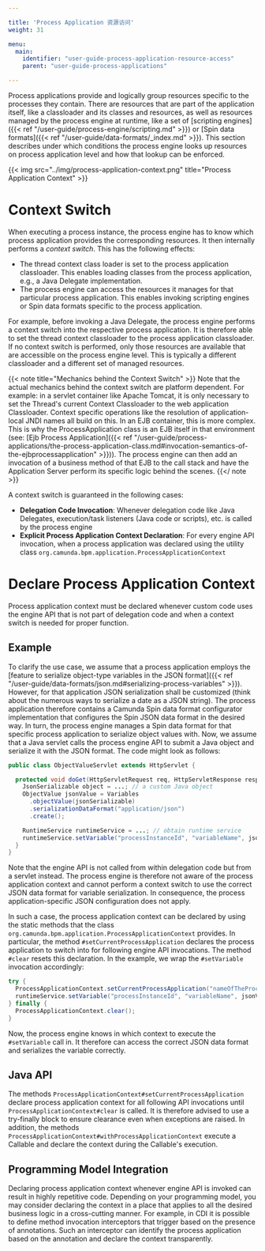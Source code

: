 ```yaml
---

title: 'Process Application 资源访问'
weight: 31

menu:
  main:
    identifier: "user-guide-process-application-resource-access"
    parent: "user-guide-process-applications"

---
```


Process applications provide and logically group resources specific to the processes they contain. There are resources that are part of the application itself, like a classloader and its classes and resources, as well as resources managed by the process engine at runtime, like a set of [scripting engines]({{< ref "/user-guide/process-engine/scripting.md" >}}) or [Spin data formats]({{< ref "/user-guide/data-formats/_index.md" >}}). This section describes under which conditions the process engine looks up resources on process application level and how that lookup can be enforced.

{{< img src="../img/process-application-context.png" title="Process Application Context" >}}


# Context Switch

When executing a process instance, the process engine has to know which process application provides the corresponding resources. It then internally performs a *context switch*. This has the following effects:

* The thread context class loader is set to the process application classloader. This enables loading classes from the process application, e.g., a Java Delegate implementation.
* The process engine can access the resources it manages for that particular process application. This enables invoking scripting engines or Spin data formats specific to the process application.

For example, before invoking a Java Delegate, the process engine performs a context switch into the respective process application. It is therefore able to set the thread context classloader to the process application classloader. If no context switch is performed, only those resources are available that are accessible on the process engine level. This is typically a different classloader and a different set of managed resources.

{{< note title="Mechanics behind the Context Switch" >}}
Note that the actual mechanics behind the context switch are platform dependent. For example: in a servlet container like Apache Tomcat, it is only necessary to set the Thread's current Context Classloader to the web application Classloader. Context specific operations like the resolution of application-local JNDI names all build on this. In an EJB container, this is more complex. This is why the ProcessApplication class is an EJB itself in that environment (see: [Ejb Process Application]({{< ref "/user-guide/process-applications/the-process-application-class.md#invocation-semantics-of-the-ejbprocessapplication" >}})). The process engine can then add an invocation of a business method of that EJB to the call stack and have the Application Server perform its specific logic behind the scenes.
{{</ note >}}

A context switch is guaranteed in the following cases:

* **Delegation Code Invocation**: Whenever delegation code like Java Delegates, execution/task listeners (Java code or scripts), etc. is called by the process engine
* **Explicit Process Application Context Declaration**: For every engine API invocation, when a process application was declared using the utility class `org.camunda.bpm.application.ProcessApplicationContext`

# Declare Process Application Context

Process application context must be declared whenever custom code uses the engine API that is not part of delegation code and when a context switch is needed for proper function.

## Example

To clarify the use case, we assume that a process application employs the [feature to serialize object-type variables in the JSON format]({{< ref "/user-guide/data-formats/json.md#serializing-process-variables" >}}). However, for that application JSON serialization shall be customized (think about the numerous ways to serialize a date as a JSON string). The process application therefore contains a Camunda Spin data format configurator implementation that configures the Spin JSON data format in the desired way. In turn, the process engine manages a Spin data format for that specific process application to serialize object values with. Now, we assume that a Java servlet calls the process engine API to submit a Java object and serialize it with the JSON format. The code might look as follows:

```java
public class ObjectValueServlet extends HttpServlet {

  protected void doGet(HttpServletRequest req, HttpServletResponse resp) {
    JsonSerializable object = ...; // a custom Java object
    ObjectValue jsonValue = Variables
      .objectValue(jsonSerializable)
      .serializationDataFormat("application/json")
      .create();

    RuntimeService runtimeService = ...; // obtain runtime service
    runtimeService.setVariable("processInstanceId", "variableName", jsonValue);
  }
}
```

Note that the engine API is not called from within delegation code but from a servlet instead. The process engine is therefore not aware of the process application context and cannot perform a context switch to use the correct JSON data format for variable serialization. In consequence, the process application-specific JSON configuration does not apply.

In such a case, the process application context can be declared by using the static methods that the class `org.camunda.bpm.application.ProcessApplicationContext` provides. In particular, the method  `#setCurrentProcessApplication` declares the process application to switch into for following engine API invocations. The method `#clear` resets this declaration. In the example, we wrap the `#setVariable` invocation accordingly:

```java
try {
  ProcessApplicationContext.setCurrentProcessApplication("nameOfTheProcessApplication");
  runtimeService.setVariable("processInstanceId", "variableName", jsonValue);
} finally {
  ProcessApplicationContext.clear();
}
```

Now, the process engine knows in which context to execute the `#setVariable` call in. It therefore can access the correct JSON data format and serializes the variable correctly.

## Java API

The methods `ProcessApplicationContext#setCurrentProcessApplication` declare process application context for all following API invocations until `ProcessApplicationContext#clear` is called. It is therefore advised to use a try-finally block to ensure clearance even when exceptions are raised. In addition, the methods `ProcessApplicationContext#withProcessApplicationContext` execute a Callable and declare the context during the Callable's execution.

## Programming Model Integration

Declaring process application context whenever engine API is invoked can result in highly repetitive code. Depending on your programming model, you may consider declaring the context in a place that applies to all the desired business logic in a cross-cutting manner. For example, in CDI it is possible to define method invocation interceptors that trigger based on the presence of annotations. Such an interceptor can identify the process application based on the annotation and declare the context transparently.
